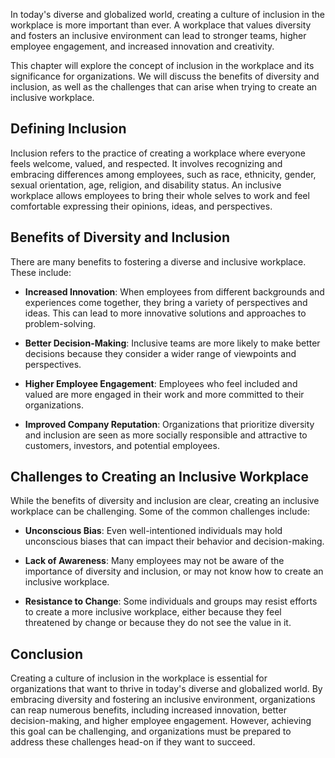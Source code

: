 
In today's diverse and globalized world, creating a culture of inclusion in the workplace is more important than ever. A workplace that values diversity and fosters an inclusive environment can lead to stronger teams, higher employee engagement, and increased innovation and creativity.

This chapter will explore the concept of inclusion in the workplace and its significance for organizations. We will discuss the benefits of diversity and inclusion, as well as the challenges that can arise when trying to create an inclusive workplace.

Defining Inclusion
------------------

Inclusion refers to the practice of creating a workplace where everyone feels welcome, valued, and respected. It involves recognizing and embracing differences among employees, such as race, ethnicity, gender, sexual orientation, age, religion, and disability status. An inclusive workplace allows employees to bring their whole selves to work and feel comfortable expressing their opinions, ideas, and perspectives.

Benefits of Diversity and Inclusion
-----------------------------------

There are many benefits to fostering a diverse and inclusive workplace. These include:

* **Increased Innovation**: When employees from different backgrounds and experiences come together, they bring a variety of perspectives and ideas. This can lead to more innovative solutions and approaches to problem-solving.

* **Better Decision-Making**: Inclusive teams are more likely to make better decisions because they consider a wider range of viewpoints and perspectives.

* **Higher Employee Engagement**: Employees who feel included and valued are more engaged in their work and more committed to their organizations.

* **Improved Company Reputation**: Organizations that prioritize diversity and inclusion are seen as more socially responsible and attractive to customers, investors, and potential employees.

Challenges to Creating an Inclusive Workplace
---------------------------------------------

While the benefits of diversity and inclusion are clear, creating an inclusive workplace can be challenging. Some of the common challenges include:

* **Unconscious Bias**: Even well-intentioned individuals may hold unconscious biases that can impact their behavior and decision-making.

* **Lack of Awareness**: Many employees may not be aware of the importance of diversity and inclusion, or may not know how to create an inclusive workplace.

* **Resistance to Change**: Some individuals and groups may resist efforts to create a more inclusive workplace, either because they feel threatened by change or because they do not see the value in it.

Conclusion
----------

Creating a culture of inclusion in the workplace is essential for organizations that want to thrive in today's diverse and globalized world. By embracing diversity and fostering an inclusive environment, organizations can reap numerous benefits, including increased innovation, better decision-making, and higher employee engagement. However, achieving this goal can be challenging, and organizations must be prepared to address these challenges head-on if they want to succeed.
